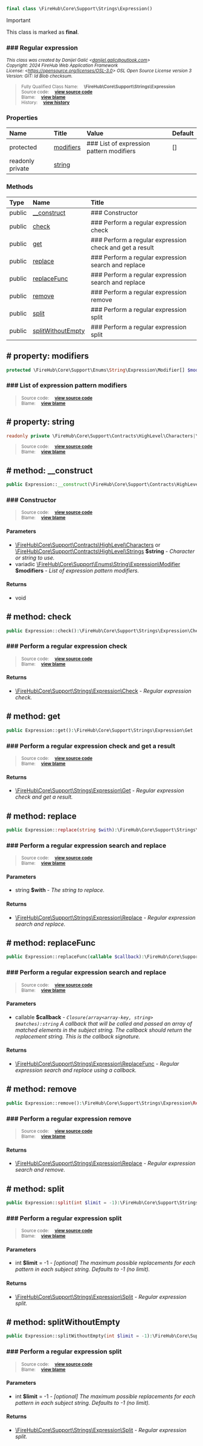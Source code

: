 ```php
final class \FireHub\Core\Support\Strings\Expression()
```





> [!IMPORTANT]
This class is marked as **final**.





### ### Regular expression



<sub>_This class was created by Danijel Galić &lt;danijel.galic@outlook.com&gt;_</sub><br/><sub>_Copyright: 2024 FireHub Web Application Framework_</sub><br/><sub>_License: &lt;https://opensource.org/licenses/OSL-3.0&gt; OSL Open Source License version 3_</sub><br/><sub>_Version: GIT: $Id$ Blob checksum._</sub>

><sub>Fully Qualified Class Name:  **\FireHub\Core\Support\Strings\Expression**</sub><br/>
    <sub>Source code:  **[view source code](https://github.com/The-FireHub-Project/Core/blob/develop-pre-alpha-m1/src/support/strings/firehub.Expression.php#L31)**</sub><br/>
        <sub>Blame:  **[view blame](https://github.com/The-FireHub-Project/Core/blame/develop-pre-alpha-m1/src/support/strings/firehub.Expression.php)**</sub><br/>
        <sub>History:  **[view history](https://github.com/The-FireHub-Project/Core/commits/develop-pre-alpha-m1/src/support/strings/firehub.Expression.php)**</sub>


### Properties
| Name | Title | Value | Default |
|:-----|:------|:------|:--------|
|protected|<a href="#$modifiers">modifiers</a>|### List of expression pattern modifiers|[]|
|readonly private|<a href="#$string">string</a>|||

### Methods
| Type | Name | Title |
|:-----|:-----|:------|
|public|<a href="#__construct()">__construct</a>|### Constructor|
|public|<a href="#check()">check</a>|### Perform a regular expression check|
|public|<a href="#get()">get</a>|### Perform a regular expression check and get a result|
|public|<a href="#replace()">replace</a>|### Perform a regular expression search and replace|
|public|<a href="#replacefunc()">replaceFunc</a>|### Perform a regular expression search and replace|
|public|<a href="#remove()">remove</a>|### Perform a regular expression remove|
|public|<a href="#split()">split</a>|### Perform a regular expression split|
|public|<a href="#splitwithoutempty()">splitWithoutEmpty</a>|### Perform a regular expression split|

<h2><a name="$modifiers"># property: modifiers</a></h2>

```php
protected \FireHub\Core\Support\Enums\String\Expression\Modifier[] $modifiers = []
```









### ### List of expression pattern modifiers



><sub>Source code:  **[view source code](https://github.com/The-FireHub-Project/Core/blob/develop-pre-alpha-m1/src/support/strings/firehub.Expression.php#L39)**</sub><br/>
        <sub>Blame:  **[view blame](https://github.com/The-FireHub-Project/Core/blame/develop-pre-alpha-m1/src/support/strings/firehub.Expression.php#L39)**</sub>
<h2><a name="$string"># property: string</a></h2>

```php
readonly private \FireHub\Core\Support\Contracts\HighLevel\Characters|\FireHub\Core\Support\Contracts\HighLevel\Strings $string
```













><sub>Source code:  **[view source code](https://github.com/The-FireHub-Project/Core/blob/develop-pre-alpha-m1/src/support/strings/firehub.Expression.php#L58)**</sub><br/>
        <sub>Blame:  **[view blame](https://github.com/The-FireHub-Project/Core/blame/develop-pre-alpha-m1/src/support/strings/firehub.Expression.php#L58)**</sub>
<h2><a name="__construct()"># method: __construct</a></h2>

```php
public Expression::__construct(\FireHub\Core\Support\Contracts\HighLevel\Characters|\FireHub\Core\Support\Contracts\HighLevel\Strings $string, \FireHub\Core\Support\Enums\String\Expression\Modifier ...$modifiers):void
```











### ### Constructor



><sub>Source code:  **[view source code](https://github.com/The-FireHub-Project/Core/blob/develop-pre-alpha-m1/src/support/strings/firehub.Expression.php#L57)**</sub><br/>
        <sub>Blame:  **[view blame](https://github.com/The-FireHub-Project/Core/blame/develop-pre-alpha-m1/src/support/strings/firehub.Expression.php#L57)**</sub>
#### Parameters

* [\FireHub\Core\Support\Contracts\HighLevel\Characters](./Wiki-Characters) or [\FireHub\Core\Support\Contracts\HighLevel\Strings](./Wiki-Strings) **$string** - _Character or string to use._
* variadic [\FireHub\Core\Support\Enums\String\Expression\Modifier](./Wiki-Modifier) **$modifiers** - _List of expression pattern modifiers._
#### Returns

* void
<h2><a name="check()"># method: check</a></h2>

```php
public Expression::check():\FireHub\Core\Support\Strings\Expression\Check
```











### ### Perform a regular expression check



><sub>Source code:  **[view source code](https://github.com/The-FireHub-Project/Core/blob/develop-pre-alpha-m1/src/support/strings/firehub.Expression.php#L77)**</sub><br/>
        <sub>Blame:  **[view blame](https://github.com/The-FireHub-Project/Core/blame/develop-pre-alpha-m1/src/support/strings/firehub.Expression.php#L77)**</sub>
#### Returns

* [\FireHub\Core\Support\Strings\Expression\Check](./Wiki-Check) - _Regular expression check._
<h2><a name="get()"># method: get</a></h2>

```php
public Expression::get():\FireHub\Core\Support\Strings\Expression\Get
```











### ### Perform a regular expression check and get a result



><sub>Source code:  **[view source code](https://github.com/The-FireHub-Project/Core/blob/develop-pre-alpha-m1/src/support/strings/firehub.Expression.php#L91)**</sub><br/>
        <sub>Blame:  **[view blame](https://github.com/The-FireHub-Project/Core/blame/develop-pre-alpha-m1/src/support/strings/firehub.Expression.php#L91)**</sub>
#### Returns

* [\FireHub\Core\Support\Strings\Expression\Get](./Wiki-Get) - _Regular expression check and get a result._
<h2><a name="replace()"># method: replace</a></h2>

```php
public Expression::replace(string $with):\FireHub\Core\Support\Strings\Expression\Replace
```











### ### Perform a regular expression search and replace



><sub>Source code:  **[view source code](https://github.com/The-FireHub-Project/Core/blob/develop-pre-alpha-m1/src/support/strings/firehub.Expression.php#L109)**</sub><br/>
        <sub>Blame:  **[view blame](https://github.com/The-FireHub-Project/Core/blame/develop-pre-alpha-m1/src/support/strings/firehub.Expression.php#L109)**</sub>
#### Parameters

* string **$with** - _The string to replace._
#### Returns

* [\FireHub\Core\Support\Strings\Expression\Replace](./Wiki-Replace) - _Regular expression search and replace._
<h2><a name="replacefunc()"># method: replaceFunc</a></h2>

```php
public Expression::replaceFunc(callable $callback):\FireHub\Core\Support\Strings\Expression\ReplaceFunc
```











### ### Perform a regular expression search and replace



><sub>Source code:  **[view source code](https://github.com/The-FireHub-Project/Core/blob/develop-pre-alpha-m1/src/support/strings/firehub.Expression.php#L130)**</sub><br/>
        <sub>Blame:  **[view blame](https://github.com/The-FireHub-Project/Core/blame/develop-pre-alpha-m1/src/support/strings/firehub.Expression.php#L130)**</sub>
#### Parameters

* callable **$callback** - _<code>Closure(array<array-key, string> $matches):string</code>
A callback that will be called and passed an array of matched elements in the subject string.
The callback should return the replacement string.
This is the callback signature._
#### Returns

* [\FireHub\Core\Support\Strings\Expression\ReplaceFunc](./Wiki-ReplaceFunc) - _Regular expression search and replace using a callback._
<h2><a name="remove()"># method: remove</a></h2>

```php
public Expression::remove():\FireHub\Core\Support\Strings\Expression\Replace
```











### ### Perform a regular expression remove



><sub>Source code:  **[view source code](https://github.com/The-FireHub-Project/Core/blob/develop-pre-alpha-m1/src/support/strings/firehub.Expression.php#L144)**</sub><br/>
        <sub>Blame:  **[view blame](https://github.com/The-FireHub-Project/Core/blame/develop-pre-alpha-m1/src/support/strings/firehub.Expression.php#L144)**</sub>
#### Returns

* [\FireHub\Core\Support\Strings\Expression\Replace](./Wiki-Replace) - _Regular expression search and remove._
<h2><a name="split()"># method: split</a></h2>

```php
public Expression::split(int $limit = -1):\FireHub\Core\Support\Strings\Expression\Split
```











### ### Perform a regular expression split



><sub>Source code:  **[view source code](https://github.com/The-FireHub-Project/Core/blob/develop-pre-alpha-m1/src/support/strings/firehub.Expression.php#L163)**</sub><br/>
        <sub>Blame:  **[view blame](https://github.com/The-FireHub-Project/Core/blame/develop-pre-alpha-m1/src/support/strings/firehub.Expression.php#L163)**</sub>
#### Parameters

* int **$limit** = -1 - _[optional] 
The maximum possible replacements for each pattern in each subject string.
Defaults to -1 (no limit)._
#### Returns

* [\FireHub\Core\Support\Strings\Expression\Split](./Wiki-Split) - _Regular expression split._
<h2><a name="splitwithoutempty()"># method: splitWithoutEmpty</a></h2>

```php
public Expression::splitWithoutEmpty(int $limit = -1):\FireHub\Core\Support\Strings\Expression\Split
```











### ### Perform a regular expression split



><sub>Source code:  **[view source code](https://github.com/The-FireHub-Project/Core/blob/develop-pre-alpha-m1/src/support/strings/firehub.Expression.php#L182)**</sub><br/>
        <sub>Blame:  **[view blame](https://github.com/The-FireHub-Project/Core/blame/develop-pre-alpha-m1/src/support/strings/firehub.Expression.php#L182)**</sub>
#### Parameters

* int **$limit** = -1 - _[optional] 
The maximum possible replacements for each pattern in each subject string.
Defaults to -1 (no limit)._
#### Returns

* [\FireHub\Core\Support\Strings\Expression\Split](./Wiki-Split) - _Regular expression split._